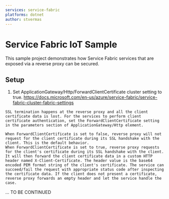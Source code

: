 ```yaml
---
services: service-fabric
platforms: dotnet
author: stvermas
---
```


# Service Fabric IoT Sample #

This sample project demonstrates how Service Fabric services that are exposed via a reverse proxy can be secured.

## Setup
  1. Set ApplicationGateway/Http/ForwardClientCertificate cluster setting to true. 
    https://docs.microsoft.com/en-us/azure/service-fabric/service-fabric-cluster-fabric-settings

    SSL termination happens at the reverse proxy and all the client certificate data is lost. For the services to perform client certificate authentication, set the ForwardClientCertificate setting in the parameters section of ApplicationGateway/Http element.

    When ForwardClientCertificate is set to false, reverse proxy will not request for the client certificate during its SSL handshake with the client. This is the default behavior.
    When ForwardClientCertificate is set to true, reverse proxy requests for the client's certificate during its SSL handshake with the client. It will then forward the client certificate data in a custom HTTP header named X-Client-Certificate. The header value is the base64 encoded PEM format string of the client's certificate. The service can succeed/fail the request with appropriate status code after inspecting the certificate data. If the client does not present a certificate, reverse proxy forwards an empty header and let the service handle the case.

... TO BE CONTINUED


